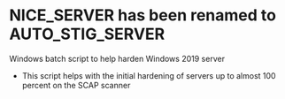 # NICE_SERVER has been renamed to AUTO_STIG_SERVER<br>
Windows batch script to help harden Windows 2019 server

- This script helps with the initial hardening of servers up to almost 100 percent on the SCAP scanner  

